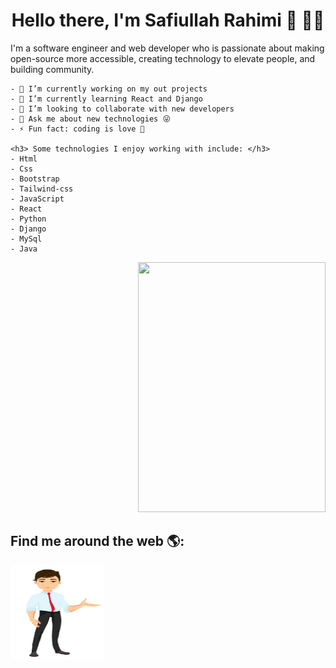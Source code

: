 <h1 align='center'> Hello there, I'm Safiullah Rahimi 👋 👨‍💻 </h1>

I'm a software engineer and web developer who is passionate about making open-source more accessible, creating technology to elevate people, and building community.

<div display='flex'>
  <div align='left'>
    
    - 🔭 I’m currently working on my out projects
    - 🌱 I’m currently learning React and Django
    - 👯 I’m looking to collaborate with new developers
    - 💬 Ask me about new technologies 😜
    - ⚡ Fun fact: coding is love 🥰

    <h3> Some technologies I enjoy working with include: </h3>
    - Html
    - Css
    - Bootstrap
    - Tailwind-css
    - JavaScript
    - React
    - Python
    - Django
    - MySql
    - Java
  </div>
  <div align='right'>
    <img width='300px' height='400px' src=''>
  </div>
 </div>
  
## Find me around the web 🌎: 
<a href="https://github.com/safi-4025">
  <img align="left" width="150" height="150" src="https://github.com/safi-4025/files/blob/main/safi.gif?raw=true">
</a>
